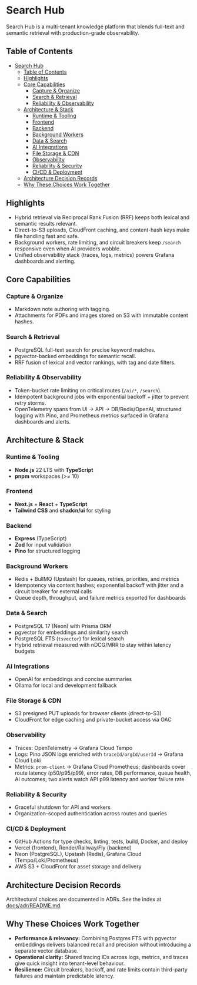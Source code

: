 # Search Hub

Search Hub is a multi-tenant knowledge platform that blends full-text and semantic retrieval with production-grade observability.

## Table of Contents
- [Search Hub](#search-hub)
  - [Table of Contents](#table-of-contents)
  - [Highlights](#highlights)
  - [Core Capabilities](#core-capabilities)
    - [Capture \& Organize](#capture--organize)
    - [Search \& Retrieval](#search--retrieval)
    - [Reliability \& Observability](#reliability--observability)
  - [Architecture \& Stack](#architecture--stack)
    - [Runtime \& Tooling](#runtime--tooling)
    - [Frontend](#frontend)
    - [Backend](#backend)
    - [Background Workers](#background-workers)
    - [Data \& Search](#data--search)
    - [AI Integrations](#ai-integrations)
    - [File Storage \& CDN](#file-storage--cdn)
    - [Observability](#observability)
    - [Reliability \& Security](#reliability--security)
    - [CI/CD \& Deployment](#cicd--deployment)
  - [Architecture Decision Records](#architecture-decision-records)
  - [Why These Choices Work Together](#why-these-choices-work-together)

## Highlights
- Hybrid retrieval via Reciprocal Rank Fusion (RRF) keeps both lexical and semantic results relevant.
- Direct-to-S3 uploads, CloudFront caching, and content-hash keys make file handling fast and safe.
- Background workers, rate limiting, and circuit breakers keep `/search` responsive even when AI providers wobble.
- Unified observability stack (traces, logs, metrics) powers Grafana dashboards and alerting.

## Core Capabilities
### Capture & Organize
- Markdown note authoring with tagging.
- Attachments for PDFs and images stored on S3 with immutable content hashes.

### Search & Retrieval
- PostgreSQL full-text search for precise keyword matches.
- pgvector-backed embeddings for semantic recall.
- RRF fusion of lexical and vector rankings, with tag and date filters.

### Reliability & Observability
- Token-bucket rate limiting on critical routes (`/ai/*`, `/search`).
- Idempotent background jobs with exponential backoff + jitter to prevent retry storms.
- OpenTelemetry spans from UI → API → DB/Redis/OpenAI, structured logging with Pino, and Prometheus metrics surfaced in Grafana dashboards and alerts.

## Architecture & Stack
### Runtime & Tooling
- **Node.js** 22 LTS with **TypeScript**
- **pnpm** workspaces (>= 10)

### Frontend
- **Next.js** + **React** + **TypeScript**
- **Tailwind CSS** and **shadcn/ui** for styling

### Backend
- **Express** (TypeScript)
- **Zod** for input validation
- **Pino** for structured logging

### Background Workers
- Redis + BullMQ (Upstash) for queues, retries, priorities, and metrics
- Idempotency via content hashes; exponential backoff with jitter and a circuit breaker for external calls
- Queue depth, throughput, and failure metrics exported for dashboards

### Data & Search
- PostgreSQL 17 (Neon) with Prisma ORM
- pgvector for embeddings and similarity search
- PostgreSQL FTS (`tsvector`) for lexical search
- Hybrid retrieval measured with nDCG/MRR to stay within latency budgets

### AI Integrations
- OpenAI for embeddings and concise summaries
- Ollama for local and development fallback

### File Storage & CDN
- S3 presigned PUT uploads for browser clients (direct-to-S3)
- CloudFront for edge caching and private-bucket access via OAC

### Observability
- Traces: OpenTelemetry → Grafana Cloud Tempo
- Logs: Pino JSON logs enriched with `traceId/orgId/userId` → Grafana Cloud Loki
- Metrics: `prom-client` → Grafana Cloud Prometheus; dashboards cover route latency (p50/p95/p99), error rates, DB performance, queue health, AI outcomes; two alerts watch API p99 latency and worker failure rate

### Reliability & Security
- Graceful shutdown for API and workers
- Organization-scoped authentication across routes and queries

### CI/CD & Deployment
- GitHub Actions for type checks, linting, tests, build, Docker, and deploy
- Vercel (frontend), Render/Railway/Fly (backend)
- Neon (PostgreSQL), Upstash (Redis), Grafana Cloud (Tempo/Loki/Prometheus)
- AWS S3 + CloudFront for asset storage and delivery

## Architecture Decision Records
Architectural choices are documented in ADRs. See the index at [docs/adr/README.md](docs/adr/README.md).

## Why These Choices Work Together
- **Performance & relevancy:** Combining Postgres FTS with pgvector embeddings delivers balanced recall and precision without introducing a separate vector database.
- **Operational clarity:** Shared tracing IDs across logs, metrics, and traces give quick insight into tenant-level behaviour.
- **Resilience:** Circuit breakers, backoff, and rate limits contain third-party failures and maintain predictable latency.
